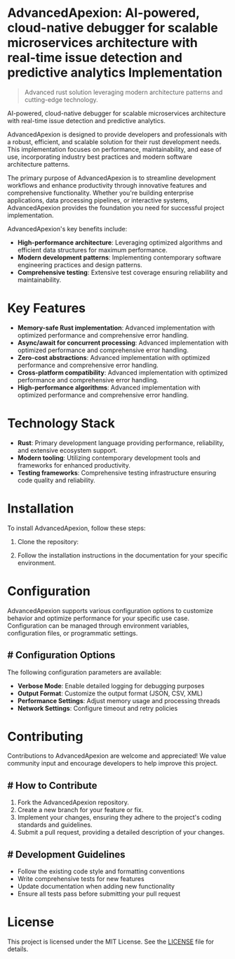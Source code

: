 <!-- fallback_AdvancedApexion_20250802210831_81333 -->

# AdvancedApexion: AI-powered, cloud-native debugger for scalable microservices architecture with real-time issue detection and predictive analytics Implementation
> Advanced rust solution leveraging modern architecture patterns and cutting-edge technology.

AI-powered, cloud-native debugger for scalable microservices architecture with real-time issue detection and predictive analytics.

AdvancedApexion is designed to provide developers and professionals with a robust, efficient, and scalable solution for their rust development needs. This implementation focuses on performance, maintainability, and ease of use, incorporating industry best practices and modern software architecture patterns.

The primary purpose of AdvancedApexion is to streamline development workflows and enhance productivity through innovative features and comprehensive functionality. Whether you're building enterprise applications, data processing pipelines, or interactive systems, AdvancedApexion provides the foundation you need for successful project implementation.

AdvancedApexion's key benefits include:

* **High-performance architecture**: Leveraging optimized algorithms and efficient data structures for maximum performance.
* **Modern development patterns**: Implementing contemporary software engineering practices and design patterns.
* **Comprehensive testing**: Extensive test coverage ensuring reliability and maintainability.

# Key Features

* **Memory-safe Rust implementation**: Advanced implementation with optimized performance and comprehensive error handling.
* **Async/await for concurrent processing**: Advanced implementation with optimized performance and comprehensive error handling.
* **Zero-cost abstractions**: Advanced implementation with optimized performance and comprehensive error handling.
* **Cross-platform compatibility**: Advanced implementation with optimized performance and comprehensive error handling.
* **High-performance algorithms**: Advanced implementation with optimized performance and comprehensive error handling.

# Technology Stack

* **Rust**: Primary development language providing performance, reliability, and extensive ecosystem support.
* **Modern tooling**: Utilizing contemporary development tools and frameworks for enhanced productivity.
* **Testing frameworks**: Comprehensive testing infrastructure ensuring code quality and reliability.

# Installation

To install AdvancedApexion, follow these steps:

1. Clone the repository:


2. Follow the installation instructions in the documentation for your specific environment.

# Configuration

AdvancedApexion supports various configuration options to customize behavior and optimize performance for your specific use case. Configuration can be managed through environment variables, configuration files, or programmatic settings.

## # Configuration Options

The following configuration parameters are available:

* **Verbose Mode**: Enable detailed logging for debugging purposes
* **Output Format**: Customize the output format (JSON, CSV, XML)
* **Performance Settings**: Adjust memory usage and processing threads
* **Network Settings**: Configure timeout and retry policies

# Contributing

Contributions to AdvancedApexion are welcome and appreciated! We value community input and encourage developers to help improve this project.

## # How to Contribute

1. Fork the AdvancedApexion repository.
2. Create a new branch for your feature or fix.
3. Implement your changes, ensuring they adhere to the project's coding standards and guidelines.
4. Submit a pull request, providing a detailed description of your changes.

## # Development Guidelines

* Follow the existing code style and formatting conventions
* Write comprehensive tests for new features
* Update documentation when adding new functionality
* Ensure all tests pass before submitting your pull request

# License

This project is licensed under the MIT License. See the [LICENSE](https://github.com/cerenyilmazjinx/AdvancedApexion/blob/main/LICENSE) file for details.
